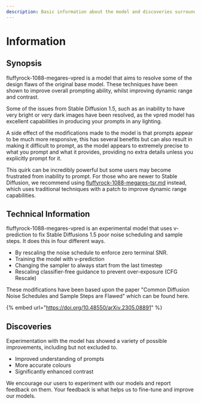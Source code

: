 ```yaml
---
description: Basic information about the model and discoveries surrounding it.
---
```


# Information

## Synopsis

fluffyrock-1088-megares-vpred is a model that aims to resolve some of the design flaws of the original base model. These techniques have been shown to improve overall prompting ability, whilst improving dynamic range and contrast.

Some of the issues from Stable Diffusion 1.5, such as an inability to have very bright or very dark images have been resolved, as the vpred model has excellent capabilities in producing your prompts in any lighting.

A side effect of the modifications made to the model is that prompts appear to be much more responsive, this has several benefits but can also result in making it difficult to prompt, as the model appears to extremely precise to what you prompt and what it provides, providing no extra details unless you explicitly prompt for it.

This quirk can be incredibly powerful but some users may become frustrated from inability to prompt. For those who are newer to Stable Diffusion, we recommend using [fluffyrock-1088-megares-tsr.md](../fluffyrock-1088-megares-tsr.md "mention") instead, which uses traditional techniques with a patch to improve dynamic range capabilities.

## Technical Information

fluffyrock-1088-megares-vpred is an experimental model that uses v-prediction to fix Stable Diffusions 1.5 poor noise scheduling and sample steps. It does this in four different ways.

* By rescaling the noise schedule to enforce zero terminal SNR.
* Training the model with v-prediction
* Changing the sampler to always start from the last timestep
* Rescaling classifier-free guidance to prevent over-exposure (CFG Rescale)

These modifications have been based upon the paper "Common Diffusion Noise Schedules and Sample Steps are Flawed" which can be found here.

{% embed url="https://doi.org/10.48550/arXiv.2305.08891" %}

## Discoveries

Experimentation with the model has showed a variety of possible improvements, including but not excluded to.

* Improved understanding of prompts
* More accurate colours
* Significantly enhanced contrast

We encourage our users to experiment with our models and report feedback on them. Your feedback is what helps us to fine-tune and improve our models.

